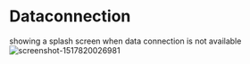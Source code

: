 # Dataconnection
showing a splash screen when data connection is not available
![screenshot-1517820026981](https://user-images.githubusercontent.com/18255469/35795211-abc50ebe-0a82-11e8-892d-95e525fd26af.jpg)
